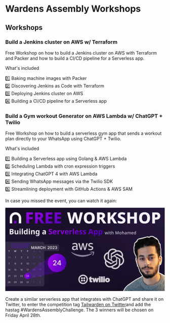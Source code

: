 # Wardens Assembly Workshops

## Workshops

### Build a Jenkins cluster on AWS w/ Terraform

Free Workshop on how to build a Jenkins cluster on AWS with Terraform and Packer and how to build a CI/CD pipeline for a Serverless app.

What's included

1️⃣ Baking machine images with Packer <br/>
2️⃣ Discovering Jenkins as Code with Terraform <br/>
3️⃣ Deploying Jenkins cluster on AWS <br/>
4️⃣ Building a CI/CD pipeline for a Serverless app <br/>

### Build a Gym workout Generator on AWS Lambda w/ ChatGPT + Twilio

Free Workshop on how to build a serverless gym app that sends a workout plan directly to your WhatsApp using ChatGPT + Twilio.

What's included

1️⃣ Building a Serverless app using Golang & AWS Lambda <br/>
2️⃣ Scheduling Lambda with cron expression triggers <br/>
3️⃣ Integrating ChatGPT 4 with AWS Lambda <br/>
4️⃣ Sending WhatsApp messages via the Twilio SDK <br/>
5️⃣ Streamlining deployment with GitHub Actions & AWS SAM <br/>
 
In case you missed the event, you can watch it again:

<a href="https://www.youtube.com/watch?v=z2JaX-2Cn2w">
    <img src="assets/workshop1.png">
</a>

Create a similar serverless app that integrates with ChatGPT and share it on Twitter, to enter the competition tag [Tailwarden on Twitter](https://twitter.com/tailwarden)and add the hastag #WardensAssemblyChallenge. The 3 winners will be chosen on Friday April 28th.

